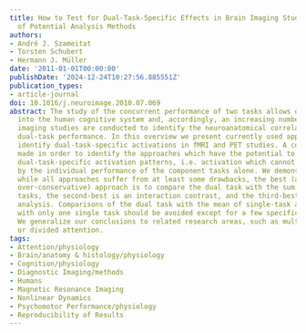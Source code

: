 ```yaml
---
title: How to Test for Dual-Task-Specific Effects in Brain Imaging Studies--an Evaluation
  of Potential Analysis Methods
authors:
- André J. Szameitat
- Torsten Schubert
- Hermann J. Müller
date: '2011-01-01T00:00:00'
publishDate: '2024-12-24T10:27:56.885551Z'
publication_types:
- article-journal
doi: 10.1016/j.neuroimage.2010.07.069
abstract: The study of the concurrent performance of two tasks allows deep insights
  into the human cognitive system and, accordingly, an increasing number of brain
  imaging studies are conducted to identify the neuroanatomical correlates of such
  dual-task performance. In this overview we present currently used approaches to
  identify dual-task-specific activations in fMRI and PET studies. A comparison is
  made in order to identify the approaches which have the potential to validly detect
  dual-task-specific activation patterns, i.e. activation which cannot be explained
  by the individual performance of the component tasks alone. We demonstrate that
  while all approaches suffer from at least some drawbacks, the best (although potentially
  over-conservative) approach is to compare the dual task with the sum of the single
  tasks, the second-best is an interaction contrast, and the third-best a conjunction
  analysis. Comparisons of the dual task with the mean of single-task activity or
  with only one single task should be avoided except for a few specific situations.
  We generalize our conclusions to related research areas, such as multisensory integration
  or divided attention.
tags:
- Attention/physiology
- Brain/anatomy & histology/physiology
- Cognition/physiology
- Diagnostic Imaging/methods
- Humans
- Magnetic Resonance Imaging
- Nonlinear Dynamics
- Psychomotor Performance/physiology
- Reproducibility of Results
---
```

